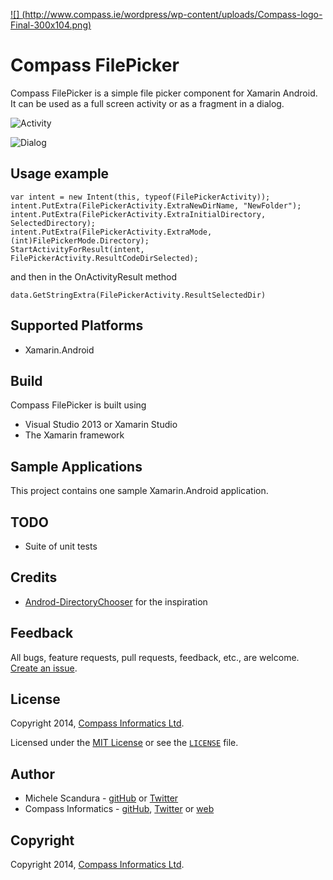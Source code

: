 [![] (http://www.compass.ie/wordpress/wp-content/uploads/Compass-logo-Final-300x104.png)](http://www.compass.ie)

# Compass FilePicker


Compass FilePicker is a simple file picker component for Xamarin Android.
It can be used as a full screen activity or as a fragment in a dialog.

![Activity](/../screenshots/Screenshots/activity.png?raw=true "Activity")

![Dialog](/../screenshots/Screenshots/dialog.png?raw=true "Activity")

## Usage example

```
var intent = new Intent(this, typeof(FilePickerActivity));
intent.PutExtra(FilePickerActivity.ExtraNewDirName, "NewFolder");
intent.PutExtra(FilePickerActivity.ExtraInitialDirectory, SelectedDirectory);
intent.PutExtra(FilePickerActivity.ExtraMode, (int)FilePickerMode.Directory);
StartActivityForResult(intent, FilePickerActivity.ResultCodeDirSelected);
```

and then in the OnActivityResult method

```
data.GetStringExtra(FilePickerActivity.ResultSelectedDir)
```

## Supported Platforms

* Xamarin.Android

## Build

Compass FilePicker is built using

* Visual Studio 2013 or Xamarin Studio
* The Xamarin framework

## Sample Applications
This project contains one sample Xamarin.Android application.

## TODO
- Suite of unit tests

## Credits
* [Androd-DirectoryChooser](passy/Android-DirectoryChooser) for the inspiration

## Feedback
All bugs, feature requests, pull requests, feedback, etc., are welcome. [Create an issue](https://github.com/mikescandy/FilePicker/issues). 

## License
Copyright 2014, [Compass Informatics Ltd](http://www.compass.ie/).

Licensed under the [MIT License](http://opensource.org/licenses/MIT) or see the [`LICENSE`](https://github.com/mikescandy/FilePicker/blob/master/LICENSE) file.

## Author
- Michele Scandura - 
[gitHub](https://github.com/mikescandy) or  [Twitter](https://twitter.com/mikescandy)
- Compass Informatics - [gitHub](https://github.com/compassinformatics), [Twitter](https://twitter.com/CompassInfo) or [web](https://www.compass.ie) 

## Copyright
Copyright 2014, [Compass Informatics Ltd](http://www.compass.ie/).
